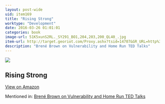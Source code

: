 ```yaml
---
layout: post-wide
uid: item169
title: "Rising Strong"
worktype: "Development"
date: 2016-03-26 01:01:01
categories: book
image-url: 51K5xunS2RL._SY291_BO1,204,203,200_QL40_.jpg
item-url: http://target.georiot.com/Proxy.ashx?tsid=14707&GR_URL=http%3A%2F%2Fwww.amazon.com%2FRising-Strong-Bren%25C3%25A9-Brown%2Fdp%2F0812995821%2F
description: "Brené Brown on Vulnerability and Home Run TED Talks"
---
```

<a href="http://target.georiot.com/Proxy.ashx?tsid=14707&GR_URL=http%3A%2F%2Fwww.amazon.com%2FRising-Strong-Bren%25C3%25A9-Brown%2Fdp%2F0812995821%2F" target="blank"><img src="../../../../img/thumbs/51K5xunS2RL._SY291_BO1,204,203,200_QL40_.jpg" class="prod-img"></a>
<h2>Rising Strong</h2>
<p><a class="btn btn-primary" href="http://target.georiot.com/Proxy.ashx?tsid=14707&GR_URL=http%3A%2F%2Fwww.amazon.com%2FRising-Strong-Bren%25C3%25A9-Brown%2Fdp%2F0812995821%2F" target="blank">View on Amazon</a><p>
<p>Mentioned in: <a href="http://fourhourworkweek.com/2015/08/28/brene-brown-on-vulnerability-and-home-run-ted-talks/" target="blank">Brené Brown on Vulnerability and Home Run TED Talks</a></p>
